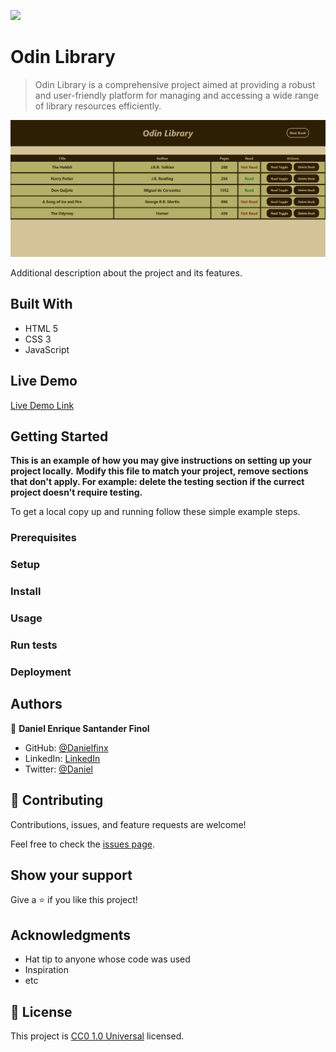 ![](https://img.shields.io/badge/Uneweb-blue)

# Odin Library

> Odin Library is a comprehensive project aimed at providing a robust and user-friendly platform for managing and accessing a wide range of library resources efficiently.

![screenshot](./app_screenshot.png)

Additional description about the project and its features.

## Built With

- HTML 5
- CSS 3
- JavaScript

## Live Demo

[Live Demo Link](https://danielfinx.github.io/odin-library/)

## Getting Started

**This is an example of how you may give instructions on setting up your project locally.**
**Modify this file to match your project, remove sections that don't apply. For example: delete the testing section if the currect project doesn't require testing.**

To get a local copy up and running follow these simple example steps.

### Prerequisites

### Setup

### Install

### Usage

### Run tests

### Deployment

## Authors

👤 **Daniel Enrique Santander Finol**

- GitHub: [@Danielfinx](https://github.com/Danielfinx)
- LinkedIn: [LinkedIn](https://www.linkedin.com/in/daniel-santander-ab260b228/)
- Twitter: [@Daniel](#)

## 🤝 Contributing

Contributions, issues, and feature requests are welcome!

Feel free to check the [issues page](https://github.com/Danielfinx/odin-library/issues).

## Show your support

Give a ⭐️ if you like this project!

## Acknowledgments

- Hat tip to anyone whose code was used
- Inspiration
- etc

## 📝 License

This project is [CC0 1.0 Universal](LICENSE) licensed.
